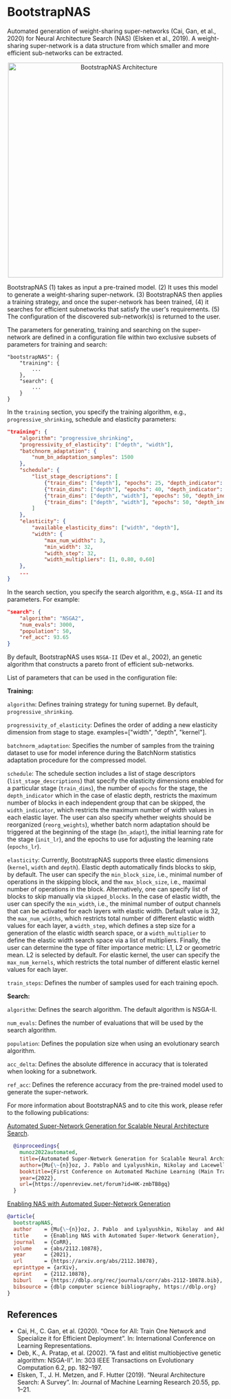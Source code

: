 # BootstrapNAS

Automated generation of weight-sharing super-networks (Cai, Gan, et al., 2020) for Neural Architecture Search (NAS) (Elsken et al., 2019). A weight-sharing super-network is a data structure from which smaller and more efficient sub-networks can be extracted.

<p align="center">
<img src="architecture.png" alt="BootstrapNAS Architecture" width="500"/>
</p>

BootstrapNAS (1) takes as input a pre-trained model. (2) It uses this model to generate a weight-sharing super-network. (3) BootstrapNAS then applies a training strategy, and once the super-network has been trained, (4) it searches for efficient subnetworks that satisfy the user's requirements. (5) The configuration of the discovered sub-network(s) is returned to the user.

The parameters for generating, training and searching on the super-network are defined in a configuration file within two exclusive subsets of parameters for training and search:

```json5
"bootstrapNAS": {
    "training": {
        ...
    },
    "search": {
        ...
    }
}
```

In the `training` section, you specify the training algorithm, e.g., `progressive_shrinking`, schedule and elasticity parameters:

```json
"training": {
    "algorithm": "progressive_shrinking",
    "progressivity_of_elasticity": ["depth", "width"],
    "batchnorm_adaptation": {
        "num_bn_adaptation_samples": 1500
    },
    "schedule": {
        "list_stage_descriptions": [
            {"train_dims": ["depth"], "epochs": 25, "depth_indicator": 1, "init_lr": 2.5e-6, "epochs_lr": 25},
            {"train_dims": ["depth"], "epochs": 40, "depth_indicator": 2, "init_lr": 2.5e-6, "epochs_lr": 40},
            {"train_dims": ["depth", "width"], "epochs": 50, "depth_indicator": 2, "reorg_weights": true, "width_indicator": 2, "bn_adapt": true, "init_lr": 2.5e-6, "epochs_lr": 50},
            {"train_dims": ["depth", "width"], "epochs": 50, "depth_indicator": 2, "reorg_weights": true, "width_indicator": 3, "bn_adapt": true, "init_lr": 2.5e-6, "epochs_lr": 50}
        ]
    },
    "elasticity": {
        "available_elasticity_dims": ["width", "depth"],
        "width": {
            "max_num_widths": 3,
            "min_width": 32,
            "width_step": 32,
            "width_multipliers": [1, 0.80, 0.60]
    },
    ...
}
```

In the search section, you specify the search algorithm, e.g., `NSGA-II` and its parameters. For example:

```json
"search": {
    "algorithm": "NSGA2",
    "num_evals": 3000,
    "population": 50,
    "ref_acc": 93.65
}
```

By default, BootstrapNAS uses `NSGA-II` (Dev et al., 2002), an genetic algorithm that constructs a pareto front of efficient sub-networks.

List of parameters that can be used in the configuration file:

**Training:**

`algorithm`: Defines training strategy for tuning supernet. By default, `progressive_shrinking`.

`progressivity_of_elasticity`: Defines the order of adding a new elasticity dimension from stage to stage.
examples=["width", "depth", "kernel"].

`batchnorm_adaptation`: Specifies the number of samples from the training dataset to use for model inference during the
BatchNorm statistics adaptation procedure for the compressed model.

`schedule`: The schedule section includes a list of stage descriptors (`list_stage_descriptions`) that specify the
elasticity dimensions enabled for a particular stage (`train_dims`), the number of `epochs` for the stage, the
`depth_indicator` which in the case of elastic depth, restricts the maximum number of blocks in each independent group
that can be skipped, the `width_indicator`, which restricts the maximum number of width values in each elastic layer.
The user can also specify whether weights should be reorganized (`reorg_weights`), whether batch norm adaptation should
be triggered at the beginning of the stage (`bn_adapt`), the initial learning rate for the stage (`init_lr`), and
the epochs to use for adjusting the learning rate (`epochs_lr`).

`elasticity`: Currently, BootstrapNAS supports three elastic dimensions (`kernel`, `width` and `depth`).
Elastic depth automatically finds blocks to skip, by default. The user can specify the `min_block_size`, i.e., minimal
number of operations in the skipping block, and the `max_block_size`, i.e., maximal number of operations in the block.
Alternatively, one can specify list of blocks to skip manually via `skipped_blocks`.
In the case of elastic width, the user can specify the `min_width`, i.e., the minimal number of output channels that
can be activated for each layers with elastic width. Default value is 32, the `max_num_widths`, which restricts total
number of different elastic width values for each layer, a `width_step`, which defines a step size for a generation of
the elastic width search space, or a `width_multiplier` to define the elastic width search space via a list of multipliers.
Finally, the user can determine the type of filter importance metric: L1, L2 or geometric mean. L2 is selected by default.
For elastic kernel, the user can specify the `max_num_kernels`, which restricts the total number of different elastic
kernel values for each layer.

`train_steps`: Defines the number of samples used for each training epoch.

**Search:**

`algorithm`: Defines the search algorithm. The default algorithm is NSGA-II.

`num_evals`: Defines the number of evaluations that will be used by the search algorithm.

`population`: Defines the population size when using an evolutionary search algorithm.

`acc_delta`: Defines the absolute difference in accuracy that is tolerated when looking for a subnetwork.

`ref_acc`: Defines the reference accuracy from the pre-trained model used to generate the super-network.

For more information about BootstrapNAS and to cite this work, please refer to the following publications:

[Automated Super-Network Generation for Scalable Neural Architecture Search](https://openreview.net/attachment?id=HK-zmbTB8gq&name=main_paper_and_supplementary_material).

```bibtex
  @inproceedings{
    munoz2022automated,
    title={Automated Super-Network Generation for Scalable Neural Architecture Search},
    author={Mu{\~{n}}oz, J. Pablo and Lyalyushkin, Nikolay and Lacewell, Chaunte and Senina, Anastasia and Cummings, Daniel and Sarah, Anthony  and Kozlov, Alexander and Jain, Nilesh},
    booktitle={First Conference on Automated Machine Learning (Main Track)},
    year={2022},
    url={https://openreview.net/forum?id=HK-zmbTB8gq}
  }
```

[Enabling NAS with Automated Super-Network Generation](https://arxiv.org/abs/2112.10878)

```bibtex
@article{
  bootstrapNAS,
  author    = {Mu{\~{n}}oz, J. Pablo  and Lyalyushkin, Nikolay  and Akhauri, Yash and Senina, Anastasia and Kozlov, Alexander  and Jain, Nilesh},
  title     = {Enabling NAS with Automated Super-Network Generation},
  journal   = {CoRR},
  volume    = {abs/2112.10878},
  year      = {2021},
  url       = {https://arxiv.org/abs/2112.10878},
  eprinttype = {arXiv},
  eprint    = {2112.10878},
  biburl    = {https://dblp.org/rec/journals/corr/abs-2112-10878.bib},
  bibsource = {dblp computer science bibliography, https://dblp.org}
}
```

## References

- Cai, H., C. Gan, et al. (2020). “Once for All: Train One Network and Specialize it for Efficient
Deployment”. In: International Conference on Learning Representations.
- Deb, K., A. Pratap, et al. (2002). “A fast and elitist multiobjective genetic algorithm: NSGA-II”. In: 303
IEEE Transactions on Evolutionary Computation 6.2, pp. 182–197.
- Elsken, T., J. H. Metzen, and F. Hutter (2019). “Neural Architecture Search: A Survey”. In: Journal of  Machine Learning Research 20.55, pp. 1–21.
